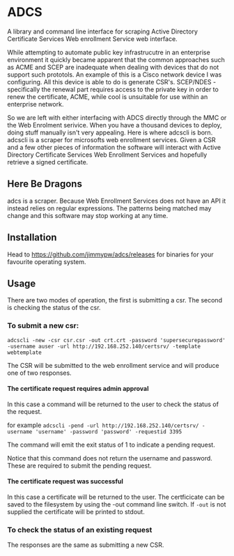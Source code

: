 # ADCS

A library and command line interface for scraping Active Directory Certificate Services Web enrollment Service web interface.

While attempting to automate public key infrastrucutre in an enterprise environment it quickly became apparent that the common approaches such as ACME and SCEP are inadequate when dealing with devices that do not support such prototols. An example of this is a Cisco network device I was configuring. All this device is able to do is generate CSR's. SCEP/NDES - specifically the renewal part requires access to the private key in order to renew the certificate, ACME, while cool is unsuitable for use within an enterprise network.

So we are left with either interfacing with ADCS directly through the MMC or the Web Enrolment serivice. When you have a thousand devices to deploy, doing stuff manually isn't very appealing. Here is where adcscli is born. adcscli is a scraper for microsofts web enrollment services. Given a CSR and a few other pieces of information the software will interact with Active Directory Certificate Services Web Enrollment Services and hopefully retrieve a signed certificate.

## Here Be Dragons

adcs is a scraper. Because Web Enrollment Services does not have an API it instead relies on regular expressions. The patterns being matched may change and this software may stop working at any time.

## Installation

Head to https://github.com/jimmypw/adcs/releases for binaries for your favourite operating system.

## Usage

There are two modes of operation, the first is submitting a csr. The second is checking the status of the csr.

### To submit a new csr:

`adcscli -new -csr csr.csr -out crt.crt -password 'supersecurepassword' -username auser -url http://192.168.252.140/certsrv/ -template webtemplate`

The CSR will be submitted to the web enrollment service and will produce one of two responses.

#### The certificate request requires admin approval

In this case a command will be returned to the user to check the status of the request.

for example `adcscli -pend -url http://192.168.252.140/certsrv/ -username 'username' -password 'password' -requestid 3395`

The command will emit the exit status of 1 to indicate a pending request.

Notice that this command does not return the username and password. These are required to submit the pending request.

#### The certificate request was successful

In this case a certificate will be returned to the user. The certficicate can be saved to the filesystem by using the -out command line switch. If `-out` is not supplied the certificate will be printed to stdout.

### To check the status of an existing request

The responses are the same as submitting a new CSR.
